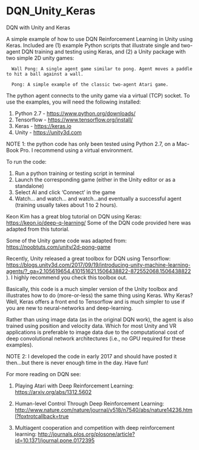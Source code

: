 # DQN_Unity_Keras

DQN with Unity and Keras

A simple example of how to use DQN Reinforcement Learning in Unity using Keras. Included are (1) example Python scripts that illustrate single and two-agent DQN training and testing using Keras, and (2) a Unity package with two simple 2D unity games: 
      
      Wall Pong: A single agent game similar to pong. Agent moves a paddle to hit a ball against a wall.
      
      Pong: A simple example of the classic two-agent Atari game.

The python agent connects to the unity game via a virtual (TCP) socket. To use the examples, you will need the following installed:

1.	Python 2.7 - https://www.python.org/downloads/
2.	Tensorflow - https://www.tensorflow.org/install/
3.	Keras - https://keras.io
4.	Unity - https://unity3d.com


NOTE 1: the python code has only been tested using Python 2.7, on a Mac-Book Pro. I recommend using a virtual environment.

To run the code:
1.	Run a python training or testing script in terminal 
2.	Launch the corresponding game (either in the Unity editor or as a standalone)
3.	Select AI and click ‘Connect’ in the game 
4.	Watch… and watch… and watch…and eventually a successful agent (training usually takes about 1 to 2 hours).

Keon Kim has a great blog tutorial on DQN using Keras: https://keon.io/deep-q-learning/ 
Some of the DQN code provided here was adapted from this tutorial. 

Some of the Unity game code was adapted from: https://noobtuts.com/unity/2d-pong-game

Recently, Unity released a great toolbox for DQN using Tensorflow:
https://blogs.unity3d.com/2017/09/19/introducing-unity-machine-learning-agents/?_ga=2.105619654.410151621.1506438822-872552068.1506438822 ). 
I highly recommend you check this toolbox out. 

Basically, this code is a much simpler version of the Unity toolbox and illustrates how to do (more-or-less) the same thing using Keras. Why Keras? Well, Keras offers a front end to Tensorflow and is much simpler to use if you are new to neural-networks and deep-learning. 

Rather than using image data (as in the original DQN work), the agent is also trained using position and velocity data. Which for most Unity and VR applications is preferable to image data due to the computational cost of deep convolutional network architectures (i.e., no GPU required for these examples).

NOTE 2: I developed the code in early 2017 and should have posted it then…but there is never enough time in the day. Have fun!

For more reading on DQN see:
  1.  Playing Atari with Deep Reinforcement Learning: https://arxiv.org/abs/1312.5602
  
  2.  Human-level Control Through Deep Reinforcement Learning: http://www.nature.com/nature/journal/v518/n7540/abs/nature14236.html?foxtrotcallback=true 
  
  3.  Multiagent cooperation and competition with deep reinforcement learning: http://journals.plos.org/plosone/article?id=10.1371/journal.pone.0172395





